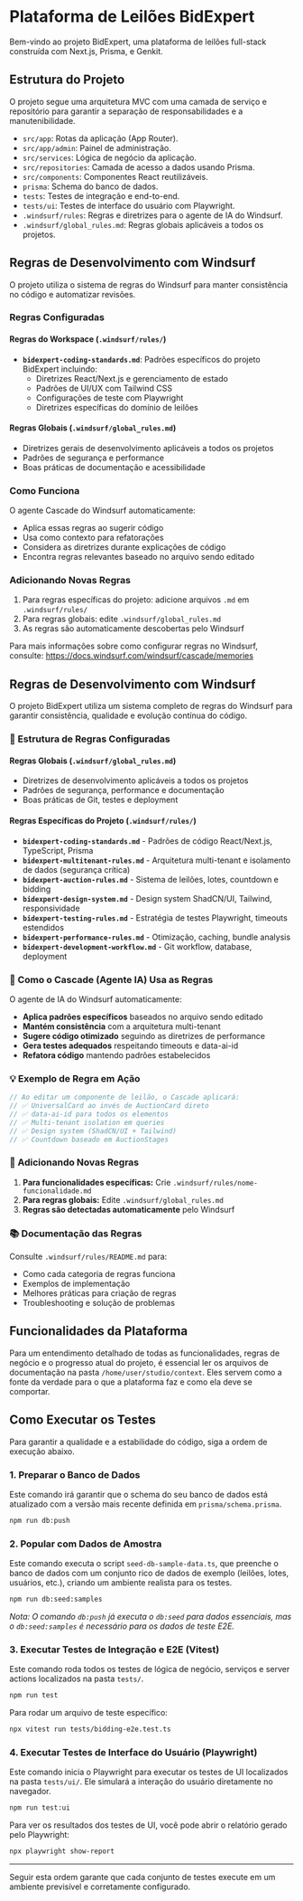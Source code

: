 # Plataforma de Leilões BidExpert

Bem-vindo ao projeto BidExpert, uma plataforma de leilões full-stack construída com Next.js, Prisma, e Genkit.

## Estrutura do Projeto

O projeto segue uma arquitetura MVC com uma camada de serviço e repositório para garantir a separação de responsabilidades e a manutenibilidade.

-   `src/app`: Rotas da aplicação (App Router).
-   `src/app/admin`: Painel de administração.
-   `src/services`: Lógica de negócio da aplicação.
-   `src/repositories`: Camada de acesso a dados usando Prisma.
-   `src/components`: Componentes React reutilizáveis.
-   `prisma`: Schema do banco de dados.
-   `tests`: Testes de integração e end-to-end.
-   `tests/ui`: Testes de interface do usuário com Playwright.
-   `.windsurf/rules`: Regras e diretrizes para o agente de IA do Windsurf.
-   `.windsurf/global_rules.md`: Regras globais aplicáveis a todos os projetos.

## Regras de Desenvolvimento com Windsurf

O projeto utiliza o sistema de regras do Windsurf para manter consistência no código e automatizar revisões.

### Regras Configuradas

#### Regras do Workspace (`.windsurf/rules/`)
- **`bidexpert-coding-standards.md`**: Padrões específicos do projeto BidExpert incluindo:
  - Diretrizes React/Next.js e gerenciamento de estado
  - Padrões de UI/UX com Tailwind CSS
  - Configurações de teste com Playwright
  - Diretrizes específicas do domínio de leilões

#### Regras Globais (`.windsurf/global_rules.md`)
- Diretrizes gerais de desenvolvimento aplicáveis a todos os projetos
- Padrões de segurança e performance
- Boas práticas de documentação e acessibilidade

### Como Funciona
O agente Cascade do Windsurf automaticamente:
- Aplica essas regras ao sugerir código
- Usa como contexto para refatorações
- Considera as diretrizes durante explicações de código
- Encontra regras relevantes baseado no arquivo sendo editado

### Adicionando Novas Regras
1. Para regras específicas do projeto: adicione arquivos `.md` em `.windsurf/rules/`
2. Para regras globais: edite `.windsurf/global_rules.md`
3. As regras são automaticamente descobertas pelo Windsurf

Para mais informações sobre como configurar regras no Windsurf, consulte: https://docs.windsurf.com/windsurf/cascade/memories

## Regras de Desenvolvimento com Windsurf

O projeto BidExpert utiliza um sistema completo de regras do Windsurf para garantir consistência, qualidade e evolução contínua do código.

### 📁 Estrutura de Regras Configuradas

#### Regras Globais (`.windsurf/global_rules.md`)
- Diretrizes de desenvolvimento aplicáveis a todos os projetos
- Padrões de segurança, performance e documentação
- Boas práticas de Git, testes e deployment

#### Regras Específicas do Projeto (`.windsurf/rules/`)
- **`bidexpert-coding-standards.md`** - Padrões de código React/Next.js, TypeScript, Prisma
- **`bidexpert-multitenant-rules.md`** - Arquitetura multi-tenant e isolamento de dados (segurança crítica)
- **`bidexpert-auction-rules.md`** - Sistema de leilões, lotes, countdown e bidding
- **`bidexpert-design-system.md`** - Design system ShadCN/UI, Tailwind, responsividade
- **`bidexpert-testing-rules.md`** - Estratégia de testes Playwright, timeouts estendidos
- **`bidexpert-performance-rules.md`** - Otimização, caching, bundle analysis
- **`bidexpert-development-workflow.md`** - Git workflow, database, deployment

### 🎯 Como o Cascade (Agente IA) Usa as Regras

O agente de IA do Windsurf automaticamente:
- **Aplica padrões específicos** baseados no arquivo sendo editado
- **Mantém consistência** com a arquitetura multi-tenant
- **Sugere código otimizado** seguindo as diretrizes de performance
- **Gera testes adequados** respeitando timeouts e data-ai-id
- **Refatora código** mantendo padrões estabelecidos

### 💡 Exemplo de Regra em Ação

```typescript
// Ao editar um componente de leilão, o Cascade aplicará:
// ✅ UniversalCard ao invés de AuctionCard direto
// ✅ data-ai-id para todos os elementos
// ✅ Multi-tenant isolation em queries
// ✅ Design system (ShadCN/UI + Tailwind)
// ✅ Countdown baseado em AuctionStages
```

### 🔧 Adicionando Novas Regras

1. **Para funcionalidades específicas:** Crie `.windsurf/rules/nome-funcionalidade.md`
2. **Para regras globais:** Edite `.windsurf/global_rules.md`
3. **Regras são detectadas automaticamente** pelo Windsurf

### 📚 Documentação das Regras

Consulte `.windsurf/rules/README.md` para:
- Como cada categoria de regras funciona
- Exemplos de implementação
- Melhores práticas para criação de regras
- Troubleshooting e solução de problemas

## Funcionalidades da Plataforma

Para um entendimento detalhado de todas as funcionalidades, regras de negócio e o progresso atual do projeto, é essencial ler os arquivos de documentação na pasta `/home/user/studio/context`. Eles servem como a fonte da verdade para o que a plataforma faz e como ela deve se comportar.

## Como Executar os Testes

Para garantir a qualidade e a estabilidade do código, siga a ordem de execução abaixo.

### 1. Preparar o Banco de Dados

Este comando irá garantir que o schema do seu banco de dados está atualizado com a versão mais recente definida em `prisma/schema.prisma`.

```bash
npm run db:push
```

### 2. Popular com Dados de Amostra

Este comando executa o script `seed-db-sample-data.ts`, que preenche o banco de dados com um conjunto rico de dados de exemplo (leilões, lotes, usuários, etc.), criando um ambiente realista para os testes.

```bash
npm run db:seed:samples
```
*Nota: O comando `db:push` já executa o `db:seed` para dados essenciais, mas o `db:seed:samples` é necessário para os dados de teste E2E.*

### 3. Executar Testes de Integração e E2E (Vitest)

Este comando roda todos os testes de lógica de negócio, serviços e server actions localizados na pasta `tests/`.

```bash
npm run test
```

Para rodar um arquivo de teste específico:
```bash
npx vitest run tests/bidding-e2e.test.ts
```

### 4. Executar Testes de Interface do Usuário (Playwright)

Este comando inicia o Playwright para executar os testes de UI localizados na pasta `tests/ui/`. Ele simulará a interação do usuário diretamente no navegador.

```bash
npm run test:ui
```

Para ver os resultados dos testes de UI, você pode abrir o relatório gerado pelo Playwright:
```bash
npx playwright show-report
```

---

Seguir esta ordem garante que cada conjunto de testes execute em um ambiente previsível e corretamente configurado.
